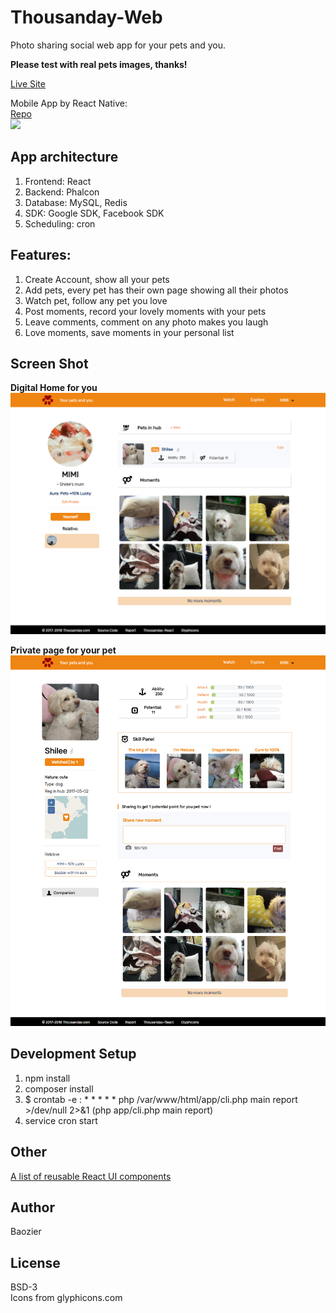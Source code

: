 # Thousanday-Web
Photo sharing social web app for your pets and you.  

<b>Please test with real pets images, thanks!</b>  

[Live Site](https://thousanday.com)  

Mobile App by React Native:  
[Repo](https://github.com/byn9826/Thousanday-Mobile)  
<img src="https://github.com/byn9826/Thousanday-Mobile/blob/master/example.gif?raw=true" width="200px" />  

App architecture
--
1. Frontend: React  
2. Backend: Phalcon  
3. Database: MySQL, Redis  
4. SDK: Google SDK, Facebook SDK  
5. Scheduling: cron  

Features:
--
1. Create Account, show all your pets  
2. Add pets, every pet has their own page showing all their photos  
3. Watch pet, follow any pet you love  
4. Post moments, record your lovely moments with your pets  
5. Leave comments, comment on any photo makes you laugh  
6. Love moments, save moments in your personal list  

Screen Shot
--
<b>Digital Home for you</b>  
![user](https://raw.githubusercontent.com/byn9826/Thousand-Day/master/~legend/user.png)  

<b>Private page for your pet</b>  
![pet](https://raw.githubusercontent.com/byn9826/Thousand-Day/master/~legend/pet.png)  

Development Setup
--
1. npm install
2. composer install
3. $ crontab -e : * * * * * php /var/www/html/app/cli.php main report >/dev/null 2>&1 (php app/cli.php main report)  
4. service cron start  

Other  
--
[A list of reusable React UI components](https://github.com/byn9826/Thousanday-React)  

Author  
--
Baozier  

License  
--
BSD-3   
Icons from glyphicons.com